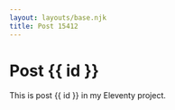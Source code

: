 ```yaml
---
layout: layouts/base.njk
title: Post 15412
---
```


# Post {{ id }}

This is post {{ id }} in my Eleventy project.
